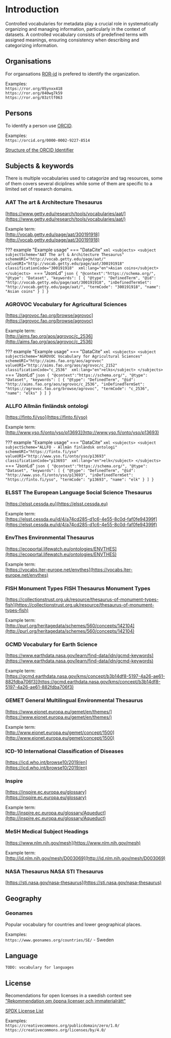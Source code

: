 # Introduction

Controlled vocabularies for metadata play a crucial role in systematically organizing and managing information, particularly in the context of datasets.
A controlled vocabulary consists of predefined terms with assigned meanings, ensuring consistency when describing and categorizing information.

## Organisations

For organsations [ROR-id](https://ror.org) is prefered to identify the organization.

Examples:  
`https://ror.org/05ynxx418`  
`https://ror.org/040wg7k59`  
`https://ror.org/03zttf063`

## Persons

To identify a person use [ORCID](https://orcid.org).  

Examples:  
`https://orcid.org/0000-0002-9227-8514`

[Structure of the ORCID Identifier](https://support.orcid.org/hc/en-us/articles/360006897674-Structure-of-the-ORCID-Identifier)

## Subjects & keywords

There is multiple vocabularies used to catagorize and tag resources, some of them covers several diciplines while some of them are specific to a limited set of research domains.

### AAT The art & Architecture Thesaurus  
[https://www.getty.edu/research/tools/vocabularies/aat/](https://www.getty.edu/research/tools/vocabularies/aat/)  
     
Example term:  
[http://vocab.getty.edu/page/aat/300191918](http://vocab.getty.edu/page/aat/300191918)

??? example "Example usage"
    === "DataCite"
        ```xml
        <subjects>
            <subject 
            subjectScheme="AAT The art & Architecture Thesaurus" 
            schemeURI="http://vocab.getty.edu/page/aat/" 
            valueURI="http://vocab.getty.edu/page/aat/300191918"
            classificationCode="300191918" 
            xml:lang="en">Asian coins</subject>
        </subjects>
        ```
    === "JsonLd"
        ```json
        {
            "@context":"https://schema.org/",
            "@type": "Dataset",
            "keywords": [
                {
                    "@type": "DefinedTerm",
                    "@id": "http://vocab.getty.edu/page/aat/300191918",
                    "inDefinedTermSet": "http://vocab.getty.edu/page/aat/",
                    "termCode": "300191918",
                    "name": "Asian coins"
                }
            ]
        }
        ```

### AGROVOC Vocabulary for Agricultural Sciences 
[https://agrovoc.fao.org/browse/agrovoc](https://agrovoc.fao.org/browse/agrovoc)  
     
Example term:  
[http://aims.fao.org/aos/agrovoc/c_2536](http://aims.fao.org/aos/agrovoc/c_2536)  

??? example "Example usage"
    === "DataCite"
        ```xml
        <subjects>
            <subject 
            subjectScheme="AGROVOC Vocabulary for Agricultural Sciences" 
            schemeURI="http://aims.fao.org/aos/agrovoc" 
            valueURI="http://aims.fao.org/aos/agrovoc/c_2152"
            classificationCode="c_2536" 
            xml:lang="en">elks</subject>
        </subjects>
        ```
    === "JsonLd"
        ```json
        {
            "@context":"https://schema.org/",
            "@type": "Dataset",
            "keywords": [
                {
                    "@type": "DefinedTerm",
                    "@id": "http://aims.fao.org/aos/agrovoc/c_2536",
                    "inDefinedTermSet": "https://agrovoc.fao.org/browse/agrovoc",
                    "termCode": "c_2536",
                    "name": "elks"
                }
            ]
        }
        ```

### ALLFO Allmän finländsk ontologi 
[https://finto.fi/yso](https://finto.fi/yso)  
     
Example term:  
[http://www.yso.fi/onto/yso/p13693](http://www.yso.fi/onto/yso/p13693)  


??? example "Example usage"
    === "DataCite"
        ```xml
        <subjects>
            <subject 
            subjectScheme="ALLFO - Allmän finländsk ontologi" 
            schemeURI="https://finto.fi/yso" 
            valueURI="http://www.yso.fi/onto/yso/p13693"
            classificationCode="p13693" 
            xml:lang="en">elk</subject>
        </subjects>
        ```
    === "JsonLd"
        ```json
        {
            "@context":"https://schema.org/",
            "@type": "Dataset",
            "keywords": [
                {
                    "@type": "DefinedTerm",
                    "@id": "http://www.yso.fi/onto/yso/p13693",
                    "inDefinedTermSet": "https://finto.fi/yso",
                    "termCode": "p13693",
                    "name": "elk"
                }
            ]
        }
        ```

### ELSST The European Language Social Science Thesaurus 
[https://elsst.cessda.eu](https://elsst.cessda.eu)  
     
Example term:  
[https://elsst.cessda.eu/id/4/a74cd285-d1c6-4e55-8c0d-faf0fe94399f](https://elsst.cessda.eu/id/4/a74cd285-d1c6-4e55-8c0d-faf0fe94399f) 

 
### EnvThes Environmental Thesaurus
[https://ecoportal.lifewatch.eu/ontologies/ENVTHES](https://ecoportal.lifewatch.eu/ontologies/ENVTHES)  

Example term:  
[https://vocabs.lter-europe.net/envthes](https://vocabs.lter-europe.net/envthes)  

### FISH Monument Types FISH Thesaurus Monument Types 
[https://collectionstrust.org.uk/resource/thesaurus-of-monument-types-fish](https://collectionstrust.org.uk/resource/thesaurus-of-monument-types-fish)   

Example term:  
[http://purl.org/heritagedata/schemes/560/concepts/142104](http://purl.org/heritagedata/schemes/560/concepts/142104)  

### GCMD Vocabulary for Earth Science
[https://www.earthdata.nasa.gov/learn/find-data/idn/gcmd-keywords](https://www.earthdata.nasa.gov/learn/find-data/idn/gcmd-keywords)  
     
Example term:  
[https://gcmd.earthdata.nasa.gov/kms/concept/b3b14df8-5197-4a26-ae61-882fdba706f3](https://gcmd.earthdata.nasa.gov/kms/concept/b3b14df8-5197-4a26-ae61-882fdba706f3) 

 
### GEMET General Multilingual Environmental Thesaurus 
[https://www.eionet.europa.eu/gemet/en/themes/](https://www.eionet.europa.eu/gemet/en/themes/) 

Example term:  
[http://www.eionet.europa.eu/gemet/concept/1500](http://www.eionet.europa.eu/gemet/concept/1500)  
 
### ICD-10 International Classification of Diseases 
[https://icd.who.int/browse10/2019/en](https://icd.who.int/browse10/2019/en)

### Inspire
[https://inspire.ec.europa.eu/glossary](https://inspire.ec.europa.eu/glossary)

Example term:  
[http://inspire.ec.europa.eu/glossary/Aqueduct](http://inspire.ec.europa.eu/glossary/Aqueduct)

### MeSH Medical Subject Headings 
[https://www.nlm.nih.gov/mesh](https://www.nlm.nih.gov/mesh)  
     
Example term:  
[http://id.nlm.nih.gov/mesh/D003069](http://id.nlm.nih.gov/mesh/D003069) 
 
### NASA Thesaurus NASA STI Thesaurus 
[https://sti.nasa.gov/nasa-thesaurus](https://sti.nasa.gov/nasa-thesaurus)

## Geography

### Geonames
Popular vocabulary for countries and lower geographical places.

Examples:  
`https://www.geonames.org/countries/SE/` - Sweden

## Language

`TODO: vocabulary for languages`

## License

Recomendations for open licenses in a swedish context see  
["Rekommendation om öppna licenser och immaterialrätt"](https://www.digg.se/kunskap-och-stod/oppna-och-delade-data/offentliga-aktorer/rekommendation-om-oppna-licenser-och-immaterialratt)

[SPDX License List](https://spdx.org/licenses/)

Examples:  
`https://creativecommons.org/publicdomain/zero/1.0/`  
`https://creativecommons.org/licenses/by/4.0/`